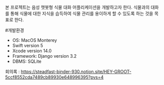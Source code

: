   본 프로젝트는 음성 챗봇형 식물 대화 어플리케이션을 개발하고자 한다.
식물과의 대화를 통해 식물에 대한 지식을 습득하여 식물 관리를 용이하게 할 수 있도록 하는 것을 목표로 한다. 

#개발환경
- OS: MacOS Monterey
- Swift version 5
- Xcode version 14.0
- Framework: Django version 3.2
- DBMS: SQLite

회의록 : https://steadfast-binder-930.notion.site/HEY-GROOT-5ccf8552cda7489cb89930e648996395?pvs=4
